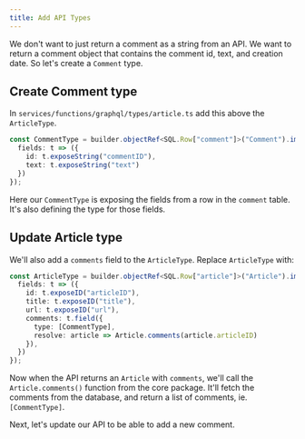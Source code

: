 ```yaml
---
title: Add API Types
---
```


We don't want to just return a comment as a string from an API. We want to return a comment object that contains the comment id, text, and creation date. So let's create a `Comment` type.

## Create Comment type

In `services/functions/graphql/types/article.ts` add this above the `ArticleType`.

```ts
const CommentType = builder.objectRef<SQL.Row["comment"]>("Comment").implement({
  fields: t => ({
    id: t.exposeString("commentID"),
    text: t.exposeString("text")
  })
});
```

Here our `CommentType` is exposing the fields from a row in the `comment` table. It's also defining the type for those fields.

## Update Article type

We'll also add a `comments` field to the `ArticleType`. Replace `ArticleType` with:

```ts {6-9}
const ArticleType = builder.objectRef<SQL.Row["article"]>("Article").implement({
  fields: t => ({
    id: t.exposeID("articleID"),
    title: t.exposeID("title"),
    url: t.exposeID("url"),
    comments: t.field({
      type: [CommentType],
      resolve: article => Article.comments(article.articleID)
    }),
  })
});
```

Now when the API returns an `Article` with `comments`, we'll call the `Article.comments()` function from the core package. It'll fetch the comments from the database, and return a list of comments, ie. `[CommentType]`.

Next, let's update our API to be able to add a new comment.
